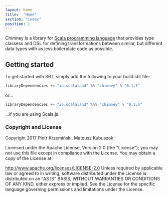 ```yaml
---
layout: home
title:  "Home"
section: "index"
position: 1
---
```


Chimney is a library for [Scala programming language](https://scala-lang.org)
that provides type classess and DSL for defining transformations between
similar, but different data types with as less boilerplate code as possible.


## Getting started


To get started with SBT, simply add the following to your build.sbt file:

```scala
libraryDependencies += "io.scalaland" %% "chimney" % "0.1.5"
```
or...

```scala
libraryDependencies += "io.scalaland" %%% "chimney" % "0.1.5"
```

...if you are using Scala.js.




### <a name="copyright" href="#copyright"></a>Copyright and License

Copyright 2017 Piotr Krzemiński, Mateusz Kubuszok

Licensed under the Apache License, Version 2.0 (the "License"); you may not use this file except in compliance with the License. You may obtain a copy of the License at

http://www.apache.org/licenses/LICENSE-2.0
Unless required by applicable law or agreed to in writing, software distributed under the License is distributed on an "AS IS" BASIS, WITHOUT WARRANTIES OR CONDITIONS OF ANY KIND, either express or implied. See the License for the specific language governing permissions and limitations under the License.

